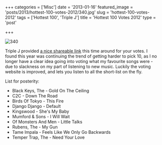 +++
categories = ['Misc']
date = '2013-01-16'
featured_image = 'posts/2013/hottest-100-votes-2012/340.jpg'
slug = 'hottest-100-votes-2012'
tags = ['Hottest 100', 'Triple J']
title = 'Hottest 100 Votes 2012'
type = 'post'

+++

![340](340.jpg)

Triple J provided [a nice shareable link](http://triplejgadget.abc.net.au/hottest100/12/vote/share/6ae5cbac30a70165d22ab9289043ff48#) this time around for your votes. I found this year was continuing the trend of getting harder to pick 10, as I no longer have a clear idea going into voting what my favourite songs were - due to slackness on my part of listening to new music. Luckily the voting website is improved, and lets you listen to all the short-list on the fly.

List for posterity:

* Black Keys, The - Gold On The Ceiling
* C2C - Down The Road
* Birds Of Tokyo - This Fire
* Django Django - Default
* Kingswood - She's My Baby
* Mumford & Sons - I Will Wait
* Of Monsters And Men - Little Talks
* Rubens, The - My Gun
* Tame Impala - Feels Like We Only Go Backwards
* Temper Trap, The - Need Your Love